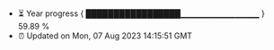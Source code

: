 - ⏳ Year progress { █████████████████▁▁▁▁▁▁▁▁▁▁▁▁▁ } 59.89 %
- ⏰ Updated on Mon, 07 Aug 2023 14:15:51 GMT

